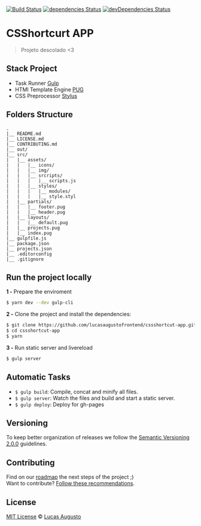 [![Build Status](https://travis-ci.org/lucasaugustofrontend/cssshortcut-app.svg?branch=master)](https://travis-ci.org/lucasaugustofrontend/cssshortcut-app)
[![dependencies Status](https://david-dm.org/lucasaugustofrontend/cssshortcut-app/status.svg)](https://david-dm.org/lucasaugustofrontend/cssshortcut-app)
[![devDependencies Status](https://david-dm.org/lucasaugustofrontend/cssshortcut-app/dev-status.svg)](https://david-dm.org/lucasaugustofrontend/cssshortcut-app?type=dev)

# CSShortcurt APP

> Projeto descolado <3

## Stack Project

- Task Runner [Gulp](https://gulpjs.com "GulpJS")
- HTMl Template Engine [PUG](https://github.com/pugjs/pug "Template Engine Pug")
- CSS Preprocessor [Stylus](http://stylus-lang.com/ "Stylus")

## Folders Structure

    .
    |__ README.md
    |__ LICENSE.md
    |__ CONTRIBUTING.md
    |__ out/
    |__ src/
    |   |__ assets/
    |   |   |__ icons/
    |   |   |__ img/
    |   |   |__ srcripts/
    |   |   |   |__ scripts.js
    |   |   |__ styles/
    |   |   |   |__ modules/
    |   |   |   |__ style.styl
    |   |__ partials/
    |   |   |__ footer.pug
    |   |   |__ header.pug
    |   |__ layouts/
    |   |   |__ default.pug
    |   |__ projects.pug
    |   |__ index.pug
    |__ gulpfile.js
    |__ package.json
    |__ projects.json
    |__ .editorconfig
    |__ .gitignore

## Run the project locally
**1 -** Prepare the enviroment
```sh
$ yarn dev --dev gulp-cli
```
**2 -** Clone the project and install the dependencies:
```sh
$ git clone https://github.com/lucasaugustofrontend/cssshortcut-app.git
$ cd cssshortcut-app
$ yarn
```
**3 -** Run static server and livereload
```sh
$ gulp server
```

## Automatic Tasks
 - `$ gulp build`: Compile, concat and minify all files.
 - `$ gulp server`: Watch the files and build and start a static server.
 - `$ gulp deploy`: Deploy for gh-pages

## Versioning
To keep better organization of releases we follow the [Semantic Versioning 2.0.0](http://semver.org/) guidelines.

## Contributing
Find on our [roadmap](https://github.com/csshortcut/csshortcut-app/issues/1) the next steps of the project ;)
<br>
Want to contribute? [Follow these recommendations](https://github.com/csshortcut/csshortcut-app/blob/master/CONTRIBUTING.md).

## License
[MIT License](https://github.com/lucasaugustofrontend/cssshortcut-app/blob/master/LICENSE.md) © [Lucas Augusto](http://lucasaugustodesigner.com.br/)
